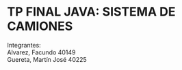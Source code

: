 # TP FINAL JAVA: SISTEMA DE CAMIONES
Integrantes: 
<br />Alvarez, Facundo 40149
<br />Guereta, Martín José 40225

